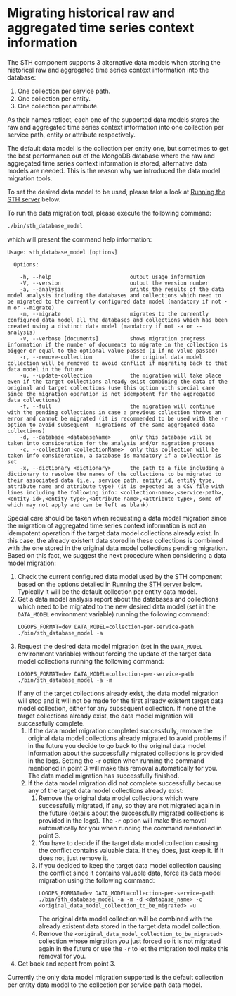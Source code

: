 # Migrating historical raw and aggregated time series context information

The STH component supports 3 alternative data models when storing the historical raw and aggregated time series context information into the database:

1. One collection per service path.
2. One collection per entity.
3. One collection per attribute.

As their names reflect, each one of the supported data models stores the raw and aggregated time series context information into one collection per service path, entity or attribute respectively.

The default data model is the collection per entity one, but sometimes to get the best performance out of the MongoDB database where the raw and aggregated time series context information is stored, alternative data models are needed. This is the reason why we
introduced the data model migration tools.

To set the desired data model to be used, please take a look at [Running the STH server](#section5) below.

To run the data migration tool, please execute the following command:
```bash
./bin/sth_database_model
```

which will present the command help information:

```
Usage: sth_database_model [options]

  Options:

    -h, --help                         output usage information
    -V, --version                      output the version number
    -a, --analysis                     prints the results of the data model analysis including the databases and collections which need to be migrated to the currently configured data model (mandatory if not -m or --migrate)
    -m, --migrate                      migrates to the currently configured data model all the databases and collections which has been created using a distinct data model (mandatory if not -a or --analysis)
    -v, --verbose [documents]          shows migration progress information if the number of documents to migrate in the collection is bigger or equal to the optional value passed (1 if no value passed)
    -r, --remove-collection            the original data model collection will be removed to avoid conflict if migrating back to that data model in the future
    -u, --update-collection            the migration will take place even if the target collections already exist combining the data of the original and target collections (use this option with special care since the migration operation is not idempotent for the aggregated data collections)
    -f, --full                         the migration will continue with the pending collections in case a previous collection throws an error and cannot be migrated (it is recommended to be used with the -r option to avoid subsequent  migrations of the same aggregated data collections)
    -d, --database <databaseName>      only this database will be taken into consideration for the analysis and/or migration process
    -c, --collection <collectionName>  only this collection will be taken info consideration, a database is mandatory if a collection is set
    -x, --dictionary <dictionary>      the path to a file including a dictionary to resolve the names of the collections to be migrated to their associated data (i.e., service path, entity id, entity type, attribute name and attribute type) (it is expected as a CSV file with lines including the following info: <collection-name>,<service-path>,<entity-id>,<entity-type>,<attribute-name>,<attribute-type>, some of which may not apply and can be left as blank)
```

Special care should be taken when requesting a data model migration since the migration of aggregated time series context information is not an idempotent operation if the target data model collections already exist. In this case, the already existent data stored in these collections is combined with the one stored in the original data model collections pending migration. Based on this fact, we suggest the next procedure when considering a data model migration:

1. Check the current configured data model used by the STH component based on the options detailed in [Running the STH server](#section5) below. Typically it will be the default collection per entity data model.
2. Get a data model analysis report about the databases and collections which need to be migrated to the new desired data model (set in the `DATA_MODEL` environment variable) running the following command:
    ```
    LOGOPS_FORMAT=dev DATA_MODEL=collection-per-service-path ./bin/sth_database_model -a
    ```
3. Request the desired data model migration (set in the `DATA_MODEL` environment variable) without forcing the update of the target data model collections running the following command:
    ```
    LOGOPS_FORMAT=dev DATA_MODEL=collection-per-service-path ./bin/sth_database_model -a -m
    ```
    If any of the target collections already exist, the data model migration will stop and it will not be made for the first already existent target data model collection, either for any subsequent collection. If none of the target collections already exist, the data model migration will successfully complete.
    1. If the data model migration completed successfully, remove the original data model collections already migrated to avoid problems if in the future you decide to go back to the original data model. Information about the successfully migrated collections is provided in the logs. Setting the `-r` option when running the command mentioned in point 3 will make this removal automatically for you. The data model migration has successfully finished.
    2. If the data model migration did not complete successfully because any of the target data model collections already exist:
        1. Remove the original data model collections which were successfully migrated, if any, so they are not migrated again in the future (details about the successfully migrated collections is provided in the logs). The `-r` option will make this removal automatically for you when running the command mentioned in point 3.
        2. You have to decide if the target data model collection causing the conflict contains valuable data. If they does, just keep it. If it does not, just remove it.
        3. If you decided to keep the target data model collection causing the conflict since it contains valuable data, force its data model migration using the following command:
            ```
            LOGOPS_FORMAT=dev DATA_MODEL=collection-per-service-path ./bin/sth_database_model -a -m -d <database_name> -c <original_data_model_collection_to_be_migrated> -u
            ```
            The original data model collection will be combined with the already existent data stored in the target data model collection.
        4. Remove the `<original_data_model_collection_to_be_migrated>` collection whose migration you just forced so it is not migrated again in the future or use the `-r` to let the migration tool make this removal for you.
4. Get back and repeat from point 3.

Currently the only data model migration supported is the default collection per entity data model to the collection per service path data model.
